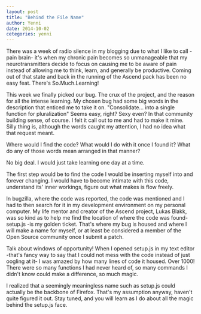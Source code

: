 ```yaml
---
layout: post
title: "Behind the File Name"
author: Yenni
date: 2014-10-02
cetegories: yenni
---
```


There was a week of radio silence in my blogging due to what I like to call -pain brain- it's when my chronic pain becomes so unmanageable that my neurotransmitters decide to focus on causing me to be aware of pain instead of allowing me to think, learn, and generally be productive. Coming out of that state and back in the running of the Ascend pack has been no easy feat. There's So.Much.Learning!

This week we finally picked our bug. The crux of the project, and the reason for all the intense learning. My chosen bug had some big words in the description that enticed me to take it on. "Consolidate... into a single function for pluralization" Seems easy, right? Sexy even? In that community building sense, of course. I felt it call out to me and had to make it mine. Silly thing is, although the words caught my attention, I had no idea what that request meant. 

Where would I find the code? What would I do with it once I found it? What do any of those words mean arranged in that manner? 

No big deal. I would just take learning one day at a time.

The first step would be to find the code I would be inserting myself into and forever changing. I would have to become intimate with this code, understand its' inner workings, figure out what makes is flow freely.

In bugzilla, where the code was reported, the code was mentioned and I had to then search for it in my development environment on my personal computer. My life mentor and creator of the Ascend project, Lukas Blakk, was so kind as to help me find the location of where the code was found- setup.js -is my golden ticket. That's where my bug is housed and where I will make a name for myself, or at least be considered a member of the Open Source community once I submit a patch.

Talk about windows of opportunity! When I opened setup.js in my text editor -that's fancy way to say that I could not mess with the code instead of just oogling at it- I was amazed by how many lines of code it housed. Over 1000! There were so many functions I had never heard of, so many commands I didn't know could make a difference, so much magic.

I realized that a seemingly meaningless name such as setup.js could actually be the backbone of Firefox. That's my assumption anyway, haven't quite figured it out. Stay tuned, and you will learn as I do about all the magic behind the setup.js face.  